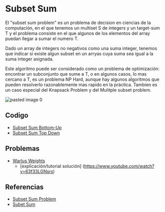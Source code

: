 # Subset Sum
El "subset sum problem" es un problema de decision en ciencias de la computación, en el que tenemos un multiset S de integers y un target-sum T y el problema consiste en el que algunos de los elementos del array puedan llegar a sumar el numero T.

Dado un array de integers no negativos como una suma integer, tenemos que indicar si existe algun subset en un arryas cuya suma sea igual a la suma integer asignada.

Este algoritmo puede ser considerado como un problema de optimización: encontrar un subconjunto que sume a T, o en algunos casos, lo mas cercano a T, es un problema NP Hard, aunque hay algunos algoritmos que pueden resolverlo razonablemente mas rapido en la práctica. Tambien es un caso especial del Knapsack Problem y del Mulitple subset problem.

![pasted image 0](https://user-images.githubusercontent.com/101950765/197396474-644740cb-6e33-461a-9592-f874cbc57da2.png)

## Codigo
- [Subset Sum Bottom-Up](https://github.com/dylanjitt/Algoritmica/blob/main/contenido/programacion_dinamica/subset_sum/subsetSumBU.cpp)
- [Subset Sum Top Down](https://github.com/dylanjitt/Algoritmica/blob/main/contenido/programacion_dinamica/subset_sum/subsetSumTD.cpp)

## Problemas
- [Warlus Weights](https://open.kattis.com/problems/walrusweights)
  - [explicación/tutorial solución] (https://www.youtube.com/watch?v=63f33LGNsrs)

## Referencias
- [Subset Sum Problem](https://en.wikipedia.org/wiki/Subset_sum_problem)
- [Subet Sum](https://www.interviewbit.com/blog/subset-sum-problem/)
